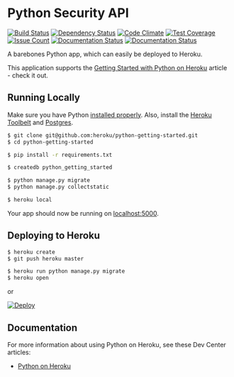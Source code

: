 # Python Security API

[![Build Status](https://travis-ci.org/DataIsTheNewBlack/Django-SecurityAPI.svg?branch=master)](https://travis-ci.org/DataIsTheNewBlack/Django-SecurityAPI)
[![Dependency Status](https://gemnasium.com/badges/github.com/DataIsTheNewBlack/Django-SecurityAPI.svg)](https://gemnasium.com/github.com/DataIsTheNewBlack/Django-SecurityAPI)
[![Code Climate](https://codeclimate.com/github/DataIsTheNewBlack/Django-SecurityAPI/badges/gpa.svg)](https://codeclimate.com/github/DataIsTheNewBlack/Django-SecurityAPI)
[![Test Coverage](https://codeclimate.com/github/DataIsTheNewBlack/Django-SecurityAPI/badges/coverage.svg)](https://codeclimate.com/github/DataIsTheNewBlack/Django-SecurityAPI/coverage)
[![Issue Count](https://codeclimate.com/github/DataIsTheNewBlack/Django-SecurityAPI/badges/issue_count.svg)](https://codeclimate.com/github/DataIsTheNewBlack/Django-SecurityAPI)
[![Documentation Status](https://readthedocs.org/projects/django-securityapi/badge/?version=doc-user)](http://django-securityapi.readthedocs.io/en/latest/?badge=doc-user)
[![Documentation Status](https://readthedocs.org/projects/django-securityapi/badge/?version=doc-dev)](http://django-securityapi.readthedocs.io/en/latest/?badge=doc-dev)

A barebones Python app, which can easily be deployed to Heroku.

This application supports the [Getting Started with Python on Heroku](https://devcenter.heroku.com/articles/getting-started-with-python) article - check it out.

## Running Locally

Make sure you have Python [installed properly](http://install.python-guide.org).  Also, install the [Heroku Toolbelt](https://toolbelt.heroku.com/) and [Postgres](https://devcenter.heroku.com/articles/heroku-postgresql#local-setup).

```sh
$ git clone git@github.com:heroku/python-getting-started.git
$ cd python-getting-started

$ pip install -r requirements.txt

$ createdb python_getting_started

$ python manage.py migrate
$ python manage.py collectstatic

$ heroku local
```

Your app should now be running on [localhost:5000](http://localhost:5000/).

## Deploying to Heroku

```sh
$ heroku create
$ git push heroku master

$ heroku run python manage.py migrate
$ heroku open
```
or

[![Deploy](https://www.herokucdn.com/deploy/button.png)](https://heroku.com/deploy)

## Documentation

For more information about using Python on Heroku, see these Dev Center articles:

- [Python on Heroku](https://devcenter.heroku.com/categories/python)
